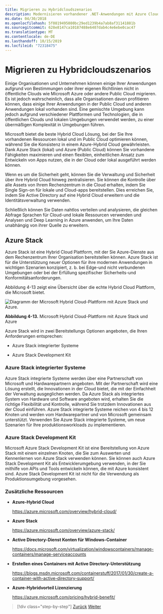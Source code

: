 ```yaml
---
title: Migrieren zu Hybridcloudszenarios
description: Modernisieren vorhandener .NET-Anwendungen mit Azure Cloud und Windows-Containern | Migration zu Hybrid Cloud Szenarios
ms.date: 04/30/2018
ms.openlocfilehash: 5f0819495080bc29ed1239b4a7ab8af31141881b
ms.sourcegitcommit: 628e8147ca10187488e6407dab4c4e6ebe0cac47
ms.translationtype: MT
ms.contentlocale: de-DE
ms.lasthandoff: 10/15/2019
ms.locfileid: "72318475"
---
```

# <a name="migrate-to-hybrid-cloud-scenarios"></a>Migrieren zu Hybridcloudszenarios

Einige Organisationen und Unternehmen können einige Ihrer Anwendungen aufgrund von Bestimmungen oder ihrer eigenen Richtlinien nicht in öffentliche Clouds wie Microsoft Azure oder andere Public Cloud migrieren. Es ist jedoch wahrscheinlich, dass alle Organisationen davon profitieren können, dass einige Ihrer Anwendungen in der Public Cloud und anderen Anwendungen lokal vorhanden sind. Eine gemischte Umgebung kann jedoch aufgrund verschiedener Plattformen und Technologien, die in öffentlichen Clouds und lokalen Umgebungen verwendet werden, zu einer übermäßigen Komplexität in Umgebungen führen.

Microsoft bietet die beste Hybrid Cloud Lösung, bei der Sie Ihre vorhandenen Ressourcen lokal und im Public Cloud optimieren können, während Sie die Konsistenz in einem Azure-Hybrid Cloud gewährleisten. Dank Azure Stack (lokal) und Azure (Public Cloud) können Sie vorhandene Fähigkeiten maximieren und einen flexiblen, einheitlichen Ansatz zum Entwickeln von Apps nutzen, die in der Cloud oder lokal ausgeführt werden können.

Wenn es um die Sicherheit geht, können Sie die Verwaltung und Sicherheit über ihre Hybrid Cloud hinweg zentralisieren. Sie können die Kontrolle über alle Assets von Ihrem Rechenzentrum in die Cloud erhalten, indem Sie Single Sign-on für lokale und Cloud-apps bereitstellen. Dies erreichen Sie, indem Sie Active Directory auf eine Hybrid Cloud erweitern und die Identitätsverwaltung verwenden.

Schließlich können Sie Daten nahtlos verteilen und analysieren, die gleichen Abfrage Sprachen für Cloud-und lokale Ressourcen verwenden und Analysen und Deep Learning in Azure anwenden, um Ihre Daten unabhängig von ihrer Quelle zu erweitern.

## <a name="azure-stack"></a>Azure Stack

Azure Stack ist eine Hybrid Cloud Plattform, mit der Sie Azure-Dienste aus dem Rechenzentrum Ihrer Organisation bereitstellen können. Azure Stack ist für die Unterstützung neuer Optionen für ihre modernen Anwendungen in wichtigen Szenarien konzipiert, z. b. bei Edge-und nicht verbundenen Umgebungen oder bei der Erfüllung spezifischer Sicherheits-und Konformitätsanforderungen.

Abbildung 4-13 zeigt eine Übersicht über die echte Hybrid Cloud Plattform, die Microsoft bietet.

![Diagramm der Microsoft Hybrid Cloud-Plattform mit Azure Stack und Azure.](./media/migrate-to-hybrid-cloud-scenarios/microsoft-hybrid-cloud-platform.png)

**Abbildung 4-13.** Microsoft Hybrid Cloud-Plattform mit Azure Stack und Azure

Azure Stack wird in zwei Bereitstellungs Optionen angeboten, die Ihren Anforderungen entsprechen:

- Azure Stack integrierter Systeme

- Azure Stack Development Kit

### <a name="azure-stack-integrated-systems"></a>Azure Stack integrierter Systeme

Azure Stack integrierte Systeme werden über eine Partnerschaft von Microsoft und Hardwarepartnern angeboten. Mit der Partnerschaft wird eine Lösung erstellt, die Innovationen in der Cloud bietet, die mit der Einfachheit der Verwaltung ausgeglichen werden. Da Azure Stack als integriertes System von Hardware und Software angeboten wird, erhalten Sie die richtige Flexibilität und Kontrolle, während Sie trotzdem Innovationen aus der Cloud einführen. Azure Stack integrierte Systeme reichen von 4 bis 12 Knoten und werden vom Hardwarepartner und von Microsoft gemeinsam unterstützt. Verwenden Sie Azure Stack integrierte Systeme, um neue Szenarien für Ihre produktionsworkloads zu implementieren.

### <a name="azure-stack-development-kit"></a>Azure Stack Development Kit

Microsoft Azure Stack Development Kit ist eine Bereitstellung von Azure Stack mit einem einzelnen Knoten, die Sie zum Auswerten und Kennenlernen von Azure Stack verwenden können. Sie können auch Azure Stack Development Kit als Entwicklerumgebung verwenden, in der Sie mithilfe von APIs und Tools entwickeln können, die mit Azure konsistent sind. Azure Stack Development Kit ist nicht für die Verwendung als Produktionsumgebung vorgesehen.

### <a name="additional-resources"></a>Zusätzliche Ressourcen

- **Azure-Hybrid Cloud**

    <https://azure.microsoft.com/overview/hybrid-cloud/>

- **Azure Stack**

    <https://azure.microsoft.com/overview/azure-stack/>

- **Active Directory-Dienst Konten für Windows-Container**

    <https://docs.microsoft.com/virtualization/windowscontainers/manage-containers/manage-serviceaccounts>

- **Erstellen eines Containers mit Active Directory-Unterstützung**

    <https://blogs.msdn.microsoft.com/containerstuff/2017/01/30/create-a-container-with-active-directory-support/>

- **Azure-Hybridvorteil Lizenzierung**

    <https://azure.microsoft.com/pricing/hybrid-benefit/>

>[!div class="step-by-step"]
>[Zurück](modernize-your-apps-lifecycle-with-ci-cd-pipelines-and-devops-tools-in-the-cloud.md)
>[Weiter](../walkthroughs-technical-get-started-overview.md)
